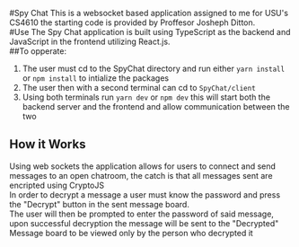 #Spy Chat
This is a websocket based application assigned to me for USU's CS4610 the starting code is provided by Proffesor Josheph Ditton.  
#Use
The Spy Chat application is built using TypeScript as the backend and JavaScript in the frontend utilizing React.js.  
##To opperate: 
1. The user must cd to the SpyChat directory and run either `yarn install` or `npm install` to intialize the packages
2. The user then with a second terminal can cd to `SpyChat/client`
3. Using both terminals run `yarn dev` or `npm dev` this will start both the backend server and the frontend and allow communication between the two
## How it Works
Using web sockets the application allows for users to connect and send messages to an open chatroom, the catch is that all messages sent are encripted using CryptoJS  
In order to decrypt a message a user must know the password and press the "Decrypt" button in the sent message board.  
The user will then be prompted to enter the password of said message, upon successful decryption the message will be sent to the "Decrypted" Message board to be viewed only by the person who decrypted it
